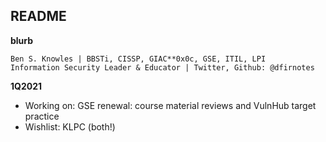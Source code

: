 ## README

**blurb**
```--
Ben S. Knowles | BBSTi, CISSP, GIAC**0x0c, GSE, ITIL, LPI
Information Security Leader & Educator | Twitter, Github: @dfirnotes 
```
**1Q2021**
* Working on: GSE renewal: course material reviews and VulnHub target practice
* Wishlist: KLPC (both!)

<!--
**adricnet/adricnet** is a ✨ _special_ ✨ repository because its `README.md` (this file) appears on your GitHub profile.

Here are some ideas to get you started:

- 🔭 I’m currently working on ...
- 🌱 I’m currently learning ...
- 👯 I’m looking to collaborate on ...
- 🤔 I’m looking for help with ...
- 💬 Ask me about ...
- 📫 How to reach me: ...
- 😄 Pronouns: ...
- ⚡ Fun fact: ...
-->
